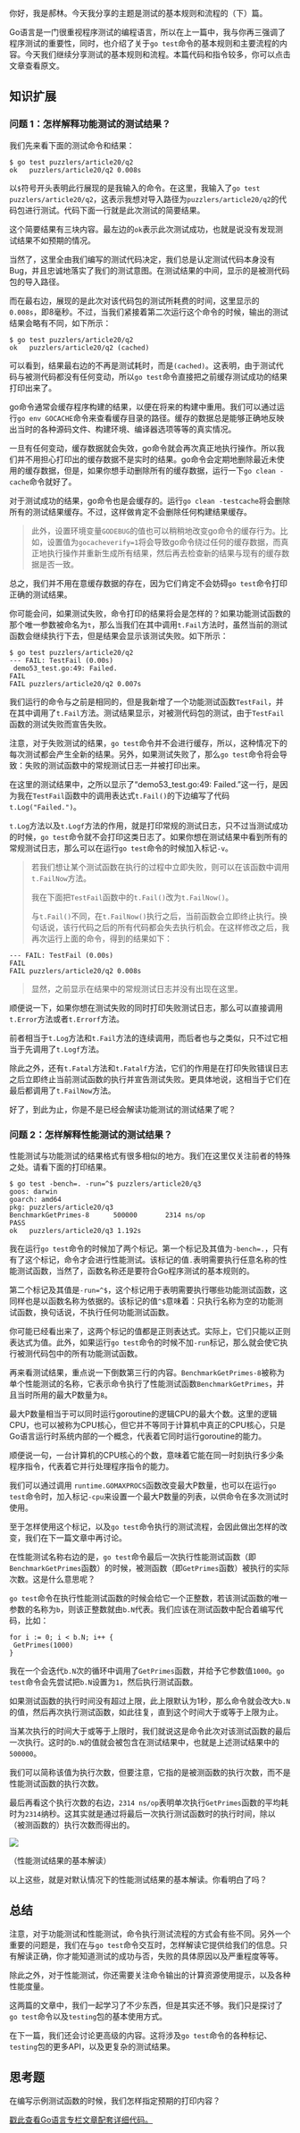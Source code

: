 你好，我是郝林。今天我分享的主题是测试的基本规则和流程的（下）篇。

Go语言是一门很重视程序测试的编程语言，所以在上一篇中，我与你再三强调了程序测试的重要性，同时，也介绍了关于`go test`命令的基本规则和主要流程的内容。今天我们继续分享测试的基本规则和流程。本篇代码和指令较多，你可以点击文章查看原文。

## 知识扩展

### 问题 1：怎样解释功能测试的测试结果？

我们先来看下面的测试命令和结果：

```
$ go test puzzlers/article20/q2
ok   puzzlers/article20/q2 0.008s
```

以`$`符号开头表明此行展现的是我输入的命令。在这里，我输入了`go test puzzlers/article20/q2`，这表示我想对导入路径为`puzzlers/article20/q2`的代码包进行测试。代码下面一行就是此次测试的简要结果。

这个简要结果有三块内容。最左边的`ok`表示此次测试成功，也就是说没有发现测试结果不如预期的情况。

当然了，这里全由我们编写的测试代码决定，我们总是认定测试代码本身没有Bug，并且忠诚地落实了我们的测试意图。在测试结果的中间，显示的是被测代码包的导入路径。

而在最右边，展现的是此次对该代码包的测试所耗费的时间，这里显示的`0.008s`，即8毫秒。不过，当我们紧接着第二次运行这个命令的时候，输出的测试结果会略有不同，如下所示：

```
$ go test puzzlers/article20/q2
ok   puzzlers/article20/q2 (cached)
```

可以看到，结果最右边的不再是测试耗时，而是`(cached)`。这表明，由于测试代码与被测代码都没有任何变动，所以`go test`命令直接把之前缓存测试成功的结果打印出来了。

go命令通常会缓存程序构建的结果，以便在将来的构建中重用。我们可以通过运行`go env GOCACHE`命令来查看缓存目录的路径。缓存的数据总是能够正确地反映出当时的各种源码文件、构建环境、编译器选项等等的真实情况。

一旦有任何变动，缓存数据就会失效，go命令就会再次真正地执行操作。所以我们并不用担心打印出的缓存数据不是实时的结果。go命令会定期地删除最近未使用的缓存数据，但是，如果你想手动删除所有的缓存数据，运行一下`go clean -cache`命令就好了。

对于测试成功的结果，go命令也是会缓存的。运行`go clean -testcache`将会删除所有的测试结果缓存。不过，这样做肯定不会删除任何构建结果缓存。

> 此外，设置环境变量`GODEBUG`的值也可以稍稍地改变go命令的缓存行为。比如，设置值为`gocacheverify=1`将会导致go命令绕过任何的缓存数据，而真正地执行操作并重新生成所有结果，然后再去检查新的结果与现有的缓存数据是否一致。

总之，我们并不用在意缓存数据的存在，因为它们肯定不会妨碍`go test`命令打印正确的测试结果。

你可能会问，如果测试失败，命令打印的结果将会是怎样的？如果功能测试函数的那个唯一参数被命名为`t`，那么当我们在其中调用`t.Fail`方法时，虽然当前的测试函数会继续执行下去，但是结果会显示该测试失败。如下所示：

```
$ go test puzzlers/article20/q2
--- FAIL: TestFail (0.00s)
 demo53_test.go:49: Failed.
FAIL
FAIL puzzlers/article20/q2 0.007s
```

我们运行的命令与之前是相同的，但是我新增了一个功能测试函数`TestFail`，并在其中调用了`t.Fail`方法。测试结果显示，对被测代码包的测试，由于`TestFail`函数的测试失败而宣告失败。

注意，对于失败测试的结果，`go test`命令并不会进行缓存，所以，这种情况下的每次测试都会产生全新的结果。另外，如果测试失败了，那么`go test`命令将会导致：失败的测试函数中的常规测试日志一并被打印出来。

在这里的测试结果中，之所以显示了“demo53\_test.go:49: Failed.”这一行，是因为我在`TestFail`函数中的调用表达式`t.Fail()`的下边编写了代码`t.Log("Failed.")`。

`t.Log`方法以及`t.Logf`方法的作用，就是打印常规的测试日志，只不过当测试成功的时候，`go test`命令就不会打印这类日志了。如果你想在测试结果中看到所有的常规测试日志，那么可以在运行`go test`命令的时候加入标记`-v`。

> 若我们想让某个测试函数在执行的过程中立即失败，则可以在该函数中调用`t.FailNow`方法。
> 
> 我在下面把`TestFail`函数中的`t.Fail()`改为`t.FailNow()`。
> 
> 与`t.Fail()`不同，在`t.FailNow()`执行之后，当前函数会立即终止执行。换句话说，该行代码之后的所有代码都会失去执行机会。在这样修改之后，我再次运行上面的命令，得到的结果如下：

```
--- FAIL: TestFail (0.00s)
FAIL
FAIL puzzlers/article20/q2 0.008s
```

> 显然，之前显示在结果中的常规测试日志并没有出现在这里。

顺便说一下，如果你想在测试失败的同时打印失败测试日志，那么可以直接调用`t.Error`方法或者`t.Errorf`方法。

前者相当于`t.Log`方法和`t.Fail`方法的连续调用，而后者也与之类似，只不过它相当于先调用了`t.Logf`方法。

除此之外，还有`t.Fatal`方法和`t.Fatalf`方法，它们的作用是在打印失败错误日志之后立即终止当前测试函数的执行并宣告测试失败。更具体地说，这相当于它们在最后都调用了`t.FailNow`方法。

好了，到此为止，你是不是已经会解读功能测试的测试结果了呢？

### 问题 2：怎样解释性能测试的测试结果？

性能测试与功能测试的结果格式有很多相似的地方。我们在这里仅关注前者的特殊之处。请看下面的打印结果。

```
$ go test -bench=. -run=^$ puzzlers/article20/q3
goos: darwin
goarch: amd64
pkg: puzzlers/article20/q3
BenchmarkGetPrimes-8      500000       2314 ns/op
PASS
ok   puzzlers/article20/q3 1.192s
```

我在运行`go test`命令的时候加了两个标记。第一个标记及其值为`-bench=.`，只有有了这个标记，命令才会进行性能测试。该标记的值`.`表明需要执行任意名称的性能测试函数，当然了，函数名称还是要符合Go程序测试的基本规则的。

第二个标记及其值是`-run=^$`，这个标记用于表明需要执行哪些功能测试函数，这同样也是以函数名称为依据的。该标记的值`^$`意味着：只执行名称为空的功能测试函数，换句话说，不执行任何功能测试函数。

你可能已经看出来了，这两个标记的值都是正则表达式。实际上，它们只能以正则表达式为值。此外，如果运行`go test`命令的时候不加`-run`标记，那么就会使它执行被测代码包中的所有功能测试函数。

再来看测试结果，重点说一下倒数第三行的内容。`BenchmarkGetPrimes-8`被称为单个性能测试的名称，它表示命令执行了性能测试函数`BenchmarkGetPrimes`，并且当时所用的最大P数量为`8`。

最大P数量相当于可以同时运行goroutine的逻辑CPU的最大个数。这里的逻辑CPU，也可以被称为CPU核心，但它并不等同于计算机中真正的CPU核心，只是Go语言运行时系统内部的一个概念，代表着它同时运行goroutine的能力。

顺便说一句，一台计算机的CPU核心的个数，意味着它能在同一时刻执行多少条程序指令，代表着它并行处理程序指令的能力。

我们可以通过调用 `runtime.GOMAXPROCS`函数改变最大P数量，也可以在运行`go test`命令时，加入标记`-cpu`来设置一个最大P数量的列表，以供命令在多次测试时使用。

至于怎样使用这个标记，以及`go test`命令执行的测试流程，会因此做出怎样的改变，我们在下一篇文章中再讨论。

在性能测试名称右边的是，`go test`命令最后一次执行性能测试函数（即`BenchmarkGetPrimes`函数）的时候，被测函数（即`GetPrimes`函数）被执行的实际次数。这是什么意思呢？

`go test`命令在执行性能测试函数的时候会给它一个正整数，若该测试函数的唯一参数的名称为`b`，则该正整数就由`b.N`代表。我们应该在测试函数中配合着编写代码，比如：

```
for i := 0; i < b.N; i++ {
 GetPrimes(1000)
}
```

我在一个会迭代`b.N`次的循环中调用了`GetPrimes`函数，并给予它参数值`1000`。`go test`命令会先尝试把`b.N`设置为`1`，然后执行测试函数。

如果测试函数的执行时间没有超过上限，此上限默认为1秒，那么命令就会改大`b.N`的值，然后再次执行测试函数，如此往复，直到这个时间大于或等于上限为止。

当某次执行的时间大于或等于上限时，我们就说这是命令此次对该测试函数的最后一次执行。这时的`b.N`的值就会被包含在测试结果中，也就是上述测试结果中的`500000`。

我们可以简称该值为执行次数，但要注意，它指的是被测函数的执行次数，而不是性能测试函数的执行次数。

最后再看这个执行次数的右边，`2314 ns/op`表明单次执行`GetPrimes`函数的平均耗时为`2314`纳秒。这其实就是通过将最后一次执行测试函数时的执行时间，除以（被测函数的）执行次数而得出的。

![](https://static001.geekbang.org/resource/image/78/69/78d4c73a9aa9d48b59d3fd304d4b2069.png?wh=1558%2A708)

（性能测试结果的基本解读）

以上这些，就是对默认情况下的性能测试结果的基本解读。你看明白了吗？

## 总结

注意，对于功能测试和性能测试，命令执行测试流程的方式会有些不同。另外一个重要的问题是，我们在与`go test`命令交互时，怎样解读它提供给我们的信息。只有解读正确，你才能知道测试的成功与否，失败的具体原因以及严重程度等等。

除此之外，对于性能测试，你还需要关注命令输出的计算资源使用提示，以及各种性能度量。

这两篇的文章中，我们一起学习了不少东西，但是其实还不够。我们只是探讨了`go test`命令以及`testing`包的基本使用方式。

在下一篇，我们还会讨论更高级的内容。这将涉及`go test`命令的各种标记、`testing`包的更多API，以及更复杂的测试结果。

## 思考题

在编写示例测试函数的时候，我们怎样指定预期的打印内容？

[戳此查看Go语言专栏文章配套详细代码。](https://github.com/hyper0x/Golang_Puzzlers)